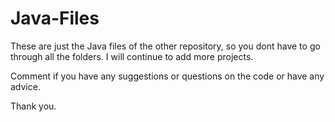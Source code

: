 # Java-Files
These are just the Java files of 
the other repository, so you dont
have to go through all the folders. 
I will continue to add more projects.

Comment if you have any suggestions 
or questions on the code or have any advice.

Thank you.
